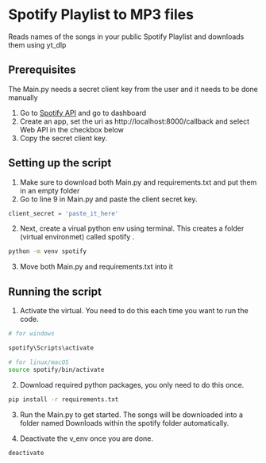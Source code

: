 # Spotify Playlist to MP3 files

Reads names of the songs in your public Spotify Playlist and downloads them using yt_dlp

## Prerequisites 

The Main.py needs a secret client key from the user and it needs to be done manually

1. Go to [Spotify API](https://developer.spotify.com/dashboard) and go to dashboard 
2. Create an app, set the uri as http://localhost:8000/callback and select Web API in the checkbox below
3. Copy the secret client key.

## Setting up the script

1. Make sure to download both Main.py and requirements.txt and put them in an empty folder
2. Go to line 9 in Main.py and paste the client secret key.
```python
client_secret = 'paste_it_here'
```
2. Next, create a virual python env using terminal. This creates a folder (virtual environmet) called spotify .
```bash
python -m venv spotify
```
3. Move both Main.py and requirements.txt into it

## Running the script

1. Activate the virtual. You need to do this each time you want to run the code.
```bash
# for windows

spotify\Scripts\activate

# for linux/macOS
source spotify/bin/activate
```
2. Download required python packages, you only need to do this once.
```bash
pip install -r requirements.txt
```
3. Run the Main.py to get started. The songs will be downloaded into a folder named Downloads within the spotify folder automatically.

4. Deactivate the v_env once you are done.
```bash
deactivate
```




